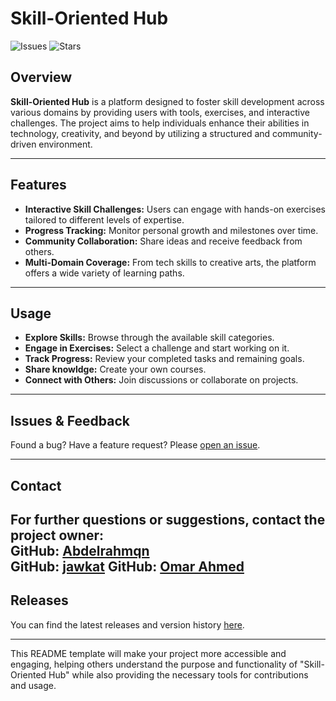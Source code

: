 # Skill-Oriented Hub

![Issues](https://img.shields.io/github/issues/Abdelrahmqn/Skill-Oriented-Hub) ![Stars](https://img.shields.io/github/stars/Abdelrahmqn/Skill-Oriented-Hub)

## Overview

**Skill-Oriented Hub** is a platform designed to foster skill development across various domains by providing users with tools, exercises, and interactive challenges. The project aims to help individuals enhance their abilities in technology, creativity, and beyond by utilizing a structured and community-driven environment.

---

## Features

- **Interactive Skill Challenges:** Users can engage with hands-on exercises tailored to different levels of expertise.
- **Progress Tracking:** Monitor personal growth and milestones over time.
- **Community Collaboration:** Share ideas and receive feedback from others.
- **Multi-Domain Coverage:** From tech skills to creative arts, the platform offers a wide variety of learning paths.

---

## Usage

- **Explore Skills:** Browse through the available skill categories.
- **Engage in Exercises:** Select a challenge and start working on it.
- **Track Progress:** Review your completed tasks and remaining goals.
- **Share knowldge:** Create your own courses.
- **Connect with Others:** Join discussions or collaborate on projects.

---

## Issues & Feedback

Found a bug? Have a feature request? Please [open an issue](https://github.com/Abdelrahmqn/Skill-Oriented-Hub/issues).

---

## Contact

For further questions or suggestions, contact the project owner:  
**GitHub:** [Abdelrahmqn](https://github.com/Abdelrahmqn)  
**GitHub:** [jawkat](https://github.com/jawkat) 
**GitHub:** [Omar Ahmed](https://github.com/Omar2454) 
---

## Releases

You can find the latest releases and version history [here](https://github.com/Abdelrahmqn/Skill-Oriented-Hub/releases).

---

This README template will make your project more accessible and engaging, helping others understand the purpose and functionality of "Skill-Oriented Hub" while also providing the necessary tools for contributions and usage.
